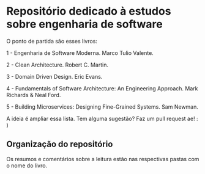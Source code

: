 # Repositório dedicado à estudos sobre engenharia de software

O ponto de partida são esses livros:

1 - Engenharia de Software Moderna. Marco Tulio Valente.

2 - Clean Architecture. Robert C. Martin.

3 - Domain Driven Design. Eric Evans.

4 - Fundamentals of Software Architecture: An Engineering Approach. Mark Richards & Neal Ford.

5 - Building Microservices: Designing Fine-Grained Systems. Sam Newman.

A ideia é ampliar essa lista. Tem alguma sugestão? Faz um pull request ae! : )

## Organização do repositório

Os resumos e comentários sobre a leitura estão nas respectivas pastas com o nome do livro.
